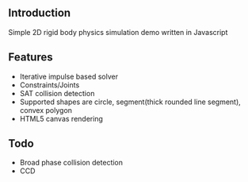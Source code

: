 Introduction
--------------

Simple 2D rigid body physics simulation demo written in Javascript

Features
--------------

- Iterative impulse based solver
- Constraints/Joints
- SAT collision detection
- Supported shapes are circle, segment(thick rounded line segment), convex polygon
- HTML5 canvas rendering

Todo
--------------

- Broad phase collision detection
- CCD